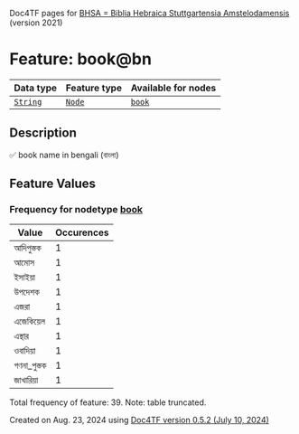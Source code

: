 Doc4TF pages for [BHSA = Biblia Hebraica Stuttgartensia Amstelodamensis](https://github.com/ETCBC/BHSA/tree/master/tf) (version 2021)
# Feature: book@bn
Data type|Feature type|Available for nodes
---|---|---
[`String`](featuresbydatatype.md#string)|[`Node`](featuresbytype.md#node)| [`book`](featuresbynodetype.md#book) 
## Description
✅ book name in bengali (বাংলা)
## Feature Values
### Frequency for nodetype [book](featuresbynodetype.md#book)
Value|Occurences
---|---
আদিপুস্তক|1
আমোস|1
ইসাইয়া|1
উপদেশক|1
এজরা|1
এজেকিয়েল|1
এস্থার|1
ওবাদিয়া|1
গণনা_পুস্তক|1
জাখারিয়া|1

Total frequency of feature: 39. Note: table truncated.
  

Created on Aug. 23, 2024 using [Doc4TF version 0.5.2 (July 10, 2024)](https://github.com/tonyjurg/Doc4TF/blob/main/CreateFeatureDoc.ipynb) 